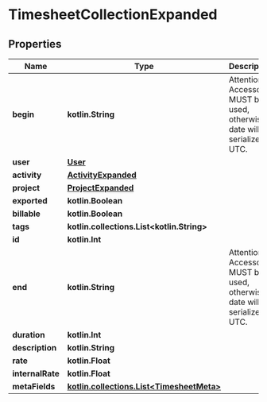 
# TimesheetCollectionExpanded

## Properties
Name | Type | Description | Notes
------------ | ------------- | ------------- | -------------
**begin** | **kotlin.String** | Attention: Accessor MUST be used, otherwise date will be serialized in UTC. | 
**user** | [**User**](User.md) |  | 
**activity** | [**ActivityExpanded**](ActivityExpanded.md) |  | 
**project** | [**ProjectExpanded**](ProjectExpanded.md) |  | 
**exported** | **kotlin.Boolean** |  | 
**billable** | **kotlin.Boolean** |  | 
**tags** | **kotlin.collections.List&lt;kotlin.String&gt;** |  |  [optional]
**id** | **kotlin.Int** |  |  [optional]
**end** | **kotlin.String** | Attention: Accessor MUST be used, otherwise date will be serialized in UTC. |  [optional]
**duration** | **kotlin.Int** |  |  [optional]
**description** | **kotlin.String** |  |  [optional]
**rate** | **kotlin.Float** |  |  [optional]
**internalRate** | **kotlin.Float** |  |  [optional]
**metaFields** | [**kotlin.collections.List&lt;TimesheetMeta&gt;**](TimesheetMeta.md) |  |  [optional]




